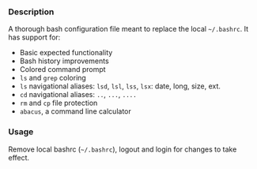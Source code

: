 ### Description

A thorough bash configuration file meant to replace the local `~/.bashrc`.  It has support for:

* Basic expected functionality
* Bash history improvements
* Colored command prompt
* `ls` and `grep` coloring
* `ls` navigational aliases: `lsd`, `lsl`, `lss`, `lsx`: date, long, size, ext.
* `cd` navigational aliases: `..`, `...`, `....`
* `rm` and `cp` file protection
* `abacus`, a command line calculator

### Usage

Remove local bashrc (`~/.bashrc`), logout and login for changes to take effect.
